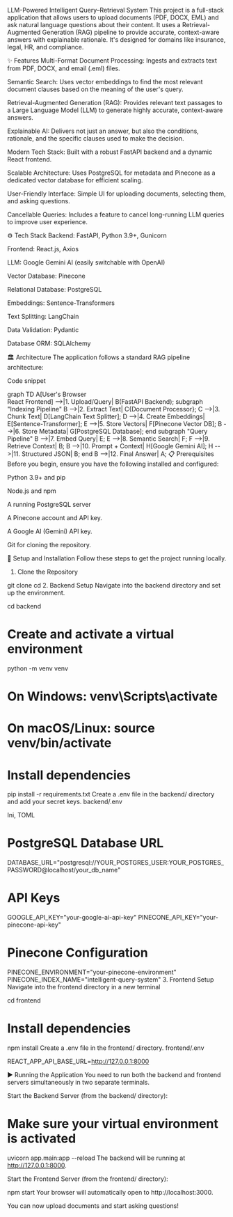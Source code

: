 LLM-Powered Intelligent Query–Retrieval System
This project is a full-stack application that allows users to upload documents (PDF, DOCX, EML) and ask natural language questions about their content. It uses a Retrieval-Augmented Generation (RAG) pipeline to provide accurate, context-aware answers with explainable rationale. It's designed for domains like insurance, legal, HR, and compliance.

✨ Features
Multi-Format Document Processing: Ingests and extracts text from PDF, DOCX, and email (.eml) files.

Semantic Search: Uses vector embeddings to find the most relevant document clauses based on the meaning of the user's query.

Retrieval-Augmented Generation (RAG): Provides relevant text passages to a Large Language Model (LLM) to generate highly accurate, context-aware answers.

Explainable AI: Delivers not just an answer, but also the conditions, rationale, and the specific clauses used to make the decision.

Modern Tech Stack: Built with a robust FastAPI backend and a dynamic React frontend.

Scalable Architecture: Uses PostgreSQL for metadata and Pinecone as a dedicated vector database for efficient scaling.

User-Friendly Interface: Simple UI for uploading documents, selecting them, and asking questions.

Cancellable Queries: Includes a feature to cancel long-running LLM queries to improve user experience.

⚙️ Tech Stack
Backend: FastAPI, Python 3.9+, Gunicorn

Frontend: React.js, Axios

LLM: Google Gemini AI (easily switchable with OpenAI)

Vector Database: Pinecone

Relational Database: PostgreSQL

Embeddings: Sentence-Transformers

Text Splitting: LangChain

Data Validation: Pydantic

Database ORM: SQLAlchemy

🏛️ Architecture
The application follows a standard RAG pipeline architecture:

Code snippet

graph TD
    A[User's Browser <br/> React Frontend] -->|1. Upload/Query| B(FastAPI Backend);
    subgraph "Indexing Pipeline"
        B -->|2. Extract Text| C{Document Processor};
        C -->|3. Chunk Text| D[LangChain Text Splitter];
        D -->|4. Create Embeddings| E[Sentence-Transformer];
        E -->|5. Store Vectors| F[Pinecone Vector DB];
        B -->|6. Store Metadata| G[PostgreSQL Database];
    end
    subgraph "Query Pipeline"
        B -->|7. Embed Query| E;
        E -->|8. Semantic Search| F;
        F -->|9. Retrieve Context| B;
        B -->|10. Prompt + Context| H[Google Gemini AI];
        H -->|11. Structured JSON| B;
    end
    B -->|12. Final Answer| A;
📋 Prerequisites
Before you begin, ensure you have the following installed and configured:

Python 3.9+ and pip

Node.js and npm

A running PostgreSQL server

A Pinecone account and API key.

A Google AI (Gemini) API key.

Git for cloning the repository.

🚀 Setup and Installation
Follow these steps to get the project running locally.

1. Clone the Repository

git clone <your-repository-url>
cd <your-project-folder>
2. Backend Setup
Navigate into the backend directory and set up the environment.


cd backend

# Create and activate a virtual environment
python -m venv venv
# On Windows: venv\Scripts\activate
# On macOS/Linux: source venv/bin/activate

# Install dependencies
pip install -r requirements.txt
Create a .env file in the backend/ directory and add your secret keys.
backend/.env

Ini, TOML

# PostgreSQL Database URL
DATABASE_URL="postgresql://YOUR_POSTGRES_USER:YOUR_POSTGRES_PASSWORD@localhost/your_db_name"

# API Keys
GOOGLE_API_KEY="your-google-ai-api-key"
PINECONE_API_KEY="your-pinecone-api-key"

# Pinecone Configuration
PINECONE_ENVIRONMENT="your-pinecone-environment"
PINECONE_INDEX_NAME="intelligent-query-system"
3. Frontend Setup
Navigate into the frontend directory in a new terminal

cd frontend

# Install dependencies
npm install
Create a .env file in the frontend/ directory.
frontend/.env

REACT_APP_API_BASE_URL=http://127.0.0.1:8000

▶️ Running the Application
You need to run both the backend and frontend servers simultaneously in two separate terminals.

Start the Backend Server (from the backend/ directory):

# Make sure your virtual environment is activated
uvicorn app.main:app --reload
The backend will be running at http://127.0.0.1:8000.

Start the Frontend Server (from the frontend/ directory):

npm start
Your browser will automatically open to http://localhost:3000.

You can now upload documents and start asking questions!

